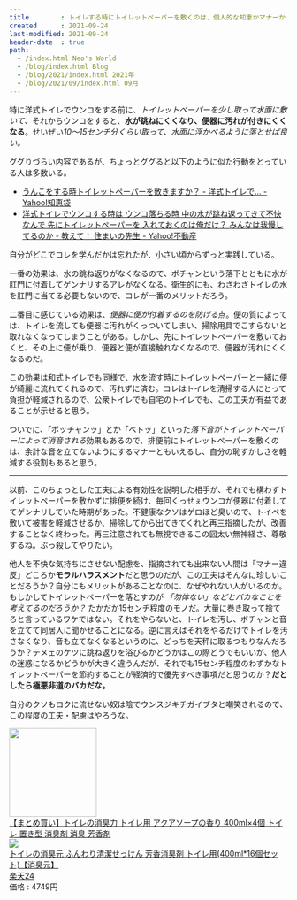 ```yaml
---
title        : トイレする時にトイレットペーパーを敷くのは、個人的な知恵かマナーか
created      : 2021-09-24
last-modified: 2021-09-24
header-date  : true
path:
  - /index.html Neo's World
  - /blog/index.html Blog
  - /blog/2021/index.html 2021年
  - /blog/2021/09/index.html 09月
---
```


特に洋式トイレでウンコをする前に、*トイレットペーパーを少し取って水面に敷いて*、それからウンコをすると、**水が跳ねにくくなり、便器に汚れが付きにくくなる**。せいぜい*10～15センチ分くらい取って、水面に浮かべるように落とせば良い。*

ググりづらい内容であるが、ちょっとググると以下のように似た行動をとっている人は多数いる。

- [うんこをする時トイレットペーパーを敷きますか？ - 洋式トイレで... - Yahoo!知恵袋](https://detail.chiebukuro.yahoo.co.jp/qa/question_detail/q1242003702)
- [洋式トイレでウンコする時は ウンコ落ちる時 中の水が跳ね返ってきて不快なんで 先にトイレットペーパーを 入れておくのは俺だけ？ みんなは我慢してるのか - 教えて！ 住まいの先生 - Yahoo!不動産](https://realestate.yahoo.co.jp/knowledge/chiebukuro/detail/1155526611/)

自分がどこでコレを学んだかは忘れたが、小さい頃からずっと実践している。

一番の効果は、水の跳ね返りがなくなるので、ボチャンという落下とともに水が肛門に付着してゲンナリするアレがなくなる。衛生的にも、わざわざトイレの水を肛門に当てる必要もないので、コレが一番のメリットだろう。

二番目に感じている効果は、*便器に便が付着するのを防げる*点。便の質によっては、トイレを流しても便器に汚れがくっついてしまい、掃除用具でこすらないと取れなくなってしまうことがある。しかし、先にトイレットペーパーを敷いておくと、その上に便が乗り、便器と便が直接触れなくなるので、便器が汚れにくくなるのだ。

この効果は和式トイレでも同様で、水を流す時にトイレットペーパーと一緒に便が綺麗に流れてくれるので、汚れずに済む。コレはトイレを清掃する人にとって負担が軽減されるので、公衆トイレでも自宅のトイレでも、この工夫が有益であることが示せると思う。

ついでに、「ボッチャンッ」とか「ベトッ」といった*落下音がトイレットペーパーによって消音される*効果もあるので、排便前にトイレットペーパーを敷くのは、余計な音を立てないようにするマナーともいえるし、自分の恥ずかしさを軽減する役割もあると思う。

---

以前、このちょっとした工夫による有効性を説明した相手が、それでも構わずトイレットペーパーを敷かずに排便を続け、毎回くっせぇウンコが便器に付着しててゲンナリしていた時期があった。不健康なクソはゲロほど臭いので、トイペを敷いて被害を軽減させるか、掃除してから出てきてくれと再三指摘したが、改善することなく終わった。再三注意されても無視できるこの図太い無神経さ、尊敬するね。ぶっ殺してやりたい。

他人を不快な気持ちにさせない配慮を、指摘されても出来ない人間は「マナー違反」どころか**モラルハラスメント**だと思うのだが、この工夫はそんなに珍しいことだろうか？自分にもメリットがあることなのに、なぜやれない人がいるのか。もしかしてトイレットペーパーを落とすのが *「勿体ない」などとバカなことを考えてるのだろうか？* たかだか15センチ程度のモノだ。大量に巻き取って捨てろと言っているワケではない。それをやらないと、トイレを汚し、ボチャンと音を立てて同居人に聞かせることになる。逆に言えばそれをやるだけでトイレを汚さなくなり、音も立てなくなるというのに、どっちを天秤に取るつもりなんだろうか？テメェのケツに跳ね返りを浴びるかどうかはこの際どうでもいいが、他人の迷惑になるかどうかが大きく違うんだが、それでも15センチ程度のわずかなトイレットペーパーを節約することが経済的で優先すべき事項だと思うのか？**だとしたら極悪非道のバカだな。**

自分のクソもロクに流せない奴は陰でウンスジキチガイブタと嘲笑されるので、この程度の工夫・配慮はやろうな。

<div class="ad-amazon">
  <div class="ad-amazon-image">
    <a href="https://www.amazon.co.jp/dp/B0821HTF9T?tag=neos21-22&amp;linkCode=osi&amp;th=1&amp;psc=1">
      <img src="https://m.media-amazon.com/images/I/616+aFIgPgS._SL160_.jpg" width="158" height="160">
    </a>
  </div>
  <div class="ad-amazon-info">
    <div class="ad-amazon-title">
      <a href="https://www.amazon.co.jp/dp/B0821HTF9T?tag=neos21-22&amp;linkCode=osi&amp;th=1&amp;psc=1">【まとめ買い】トイレの消臭力 トイレ用 アクアソープの香り 400ml×4個 トイレ 置き型 消臭剤 消臭 芳香剤</a>
    </div>
  </div>
</div>

<div class="ad-rakuten">
  <div class="ad-rakuten-image">
    <a href="https://hb.afl.rakuten.co.jp/hgc/g00r1362.waxyc7f9.g00r1362.waxyd0bd/?pc=https%3A%2F%2Fitem.rakuten.co.jp%2Frakuten24%2F75667%2F&amp;m=http%3A%2F%2Fm.rakuten.co.jp%2Frakuten24%2Fi%2F10946885%2F">
      <img src="https://thumbnail.image.rakuten.co.jp/@0_mall/rakuten24/cabinet/667/75667.jpg?_ex=128x128">
    </a>
  </div>
  <div class="ad-rakuten-info">
    <div class="ad-rakuten-title">
      <a href="https://hb.afl.rakuten.co.jp/hgc/g00r1362.waxyc7f9.g00r1362.waxyd0bd/?pc=https%3A%2F%2Fitem.rakuten.co.jp%2Frakuten24%2F75667%2F&amp;m=http%3A%2F%2Fm.rakuten.co.jp%2Frakuten24%2Fi%2F10946885%2F">トイレの消臭元 ふんわり清潔せっけん 芳香消臭剤 トイレ用(400ml*16個セット)【消臭元】</a>
    </div>
    <div class="ad-rakuten-shop">
      <a href="https://hb.afl.rakuten.co.jp/hgc/g00r1362.waxyc7f9.g00r1362.waxyd0bd/?pc=https%3A%2F%2Fwww.rakuten.co.jp%2Frakuten24%2F&amp;m=http%3A%2F%2Fm.rakuten.co.jp%2Frakuten24%2F">楽天24</a>
    </div>
    <div class="ad-rakuten-price">価格 : 4749円</div>
  </div>
</div>
